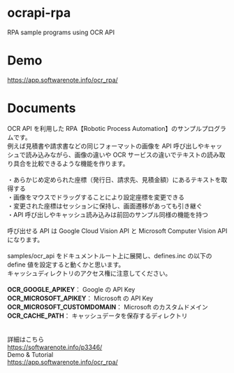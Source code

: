# ocrapi-rpa
RPA sample programs using OCR API

# Demo

<a href="https://app.softwarenote.info/ocr_rpa/" target="_blank">https://app.softwarenote.info/ocr_rpa/</a>

# Documents

OCR API を利用した RPA【Robotic Process Automation】のサンプルプログラムです。<br>
例えば見積書や請求書などの同じフォーマットの画像を API 呼び出しやキャッシュで読み込みながら、画像の違いや OCR サービスの違いでテキストの読み取り具合を比較できるような機能を作ります。<br>
<br>
・あらかじめ定められた座標（発行日、請求先、見積金額）にあるテキストを取得する<br>
・画像をマウスでドラッグすることにより設定座標を変更できる<br>
・変更された座標はセッションに保持し、画面遷移があっても引き継ぐ<br>
・API 呼び出しやキャッシュ読み込みは前回のサンプル同様の機能を持つ<br>
<br>
呼び出せる API は Google Cloud Vision API と Microsoft Computer Vision API になります。<br>
<br>
samples/ocr_api をドキュメントルート上に展開し、defines.inc の以下の define 値を設定すると動くかと思います。<br>
キャッシュディレクトリのアクセス権に注意してください。<br>
<br>
**OCR_GOOGLE_APIKEY**： Google の API Key<br>
**OCR_MICROSOFT_APIKEY**： Microsoft の API Key<br>
**OCR_MICROSOFT_CUSTOMDOMAIN**： Microsoft のカスタムドメイン<br>
**OCR_CACHE_PATH**： キャッシュデータを保存するディレクトリ<br>
<br>
<br>
詳細はこちら<br>
<a href="https://softwarenote.info/p3346/" target="_blank">https://softwarenote.info/p3346/</a>
<br>
Demo & Tutorial<br>
<a href="https://app.softwarenote.info/ocr_rpa/" target="_blank">https://app.softwarenote.info/ocr_rpa/</a>
<br>

